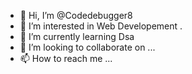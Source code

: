 - 👋 Hi, I’m @Codedebugger8
- 👀 I’m interested in Web Developement .
- 🌱 I’m currently learning Dsa
- 💞️ I’m looking to collaborate on ...
- 📫 How to reach me ...

<!---
Codedebugger8/Codedebugger8 is a ✨ special ✨ repository because its `README.md` (this file) appears on your GitHub profile.
You can click the Preview link to take a look at your changes.
--->
